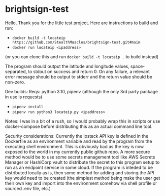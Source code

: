 # brightsign-test

Hello,
Thank you for the little test project.  Here are instructions to build and run:

- `docker build -t locateip https://github.com/StealthMuscles/brightsign-test.git#main`
- `docker run locateip <ipaddress>`

(or you can clone this and run `docker build -t locateip .` to build instead)

The program should output the latitude and longitude values, space-separated, to stdout on success and return 0.  On any failure, a relevant error message should be output to stderr and the return value should be non-zero.

Dev builds:
Reqs: python 3.10, pipenv (although the only 3rd party package in use is requests)
- `pipenv install`
- `pipenv run python3 locateip.py <ipaddress>`

Notes:
I was in a bit of a rush, so I would probably wrap this in scripts or use docker-compose before distributing this as an actual command line tool.

Security considerations:
Currently the ipstack API key is defined in the Dockerfile as an environment variable and read by the program from the executing shell environment.  This is obviously bad as the key is now exposed to the world in my currently public github repo.  A more secure method would be to use some secrets management tool like AWS Secrets Manager or HashiCorp vault to distribute the secret to this program setup to run as an endpoint service in some cloud.  If the program is inteded to be distributed locally as is, then some method for adding and storing the API key would need to be created (the simplest method being make the user get their own key and import into the environment somehow via shell profile or sourced .env file, etc.)
